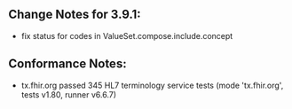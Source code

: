 ## Change Notes for 3.9.1:

* fix status for codes in ValueSet.compose.include.concept

## Conformance Notes:

* tx.fhir.org passed 345 HL7 terminology service tests (mode 'tx.fhir.org', tests v1.80, runner v6.6.7)
